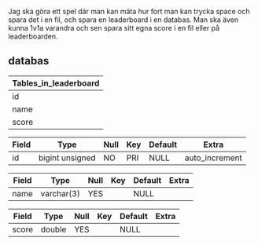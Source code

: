 Jag ska göra ett spel där man kan mäta hur fort man kan trycka space och spara det i en fil, och spara en leaderboard i en databas. Man ska även kunna 1v1a varandra och sen spara sitt egna score i en fil eller på leaderboarden.

## databas


| Tables_in_leaderboard |
|-----------------------|
| id                    |
| name                  |
| score                 |

| Field | Type            | Null | Key | Default | Extra          |
|-------|-----------------|------|-----|---------|----------------|
| id    | bigint unsigned | NO   | PRI | NULL    | auto_increment |

| Field | Type       | Null | Key | Default | Extra |
|-------|------------|------|-----|---------|-------|
| name  | varchar(3) | YES  |     | NULL    |       |

| Field | Type   | Null | Key | Default | Extra |
|-------|--------|------|-----|---------|-------|
| score | double | YES  |     | NULL    |       |
